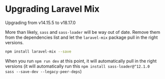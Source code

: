 # Upgrading Laravel Mix

Upgrading from v14.15.5 to v18.17.0

More than likely, `sass` and `sass-loader` will be way out of date. Remove them from the dependencies list and let the `laravel-mix` package pull in the right versions.

```bash
npm install laravel-mix --save
```

When you run `npm run dev` at this point, it will automatically pull in the right versions (it will automatically run this `npm install sass-loader@^12.1.0 sass --save-dev --legacy-peer-deps`)